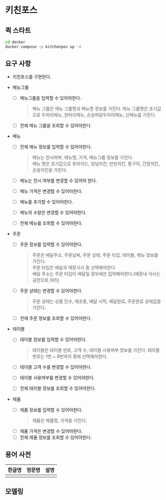# 키친포스

## 퀵 스타트

```sh
cd docker
docker compose -p kitchenpos up -d
```

## 요구 사항
- 키친포스를 구현한다.


- 메뉴그룹
  - [ ] 메뉴그룹을 입력할 수 있어야한다.
    > 메뉴 그룹은 메뉴 그룹명과 메뉴명 정보를 가진다.
    메뉴 그룹명은 초기값으로 두마리메뉴, 한마리메뉴, 순살파닭두마리메뉴, 신메뉴를 가진다.
    >
  - [ ] 전체 메뉴 그룹을 조회할 수 있어야한다.


- 메뉴
  - [ ] 전체 메뉴 정보를 입력할 수 있어야한다.
    > 메뉴는 전시여부, 메뉴명, 가격, 메뉴그룹 정보를 가진다.  
    메뉴 명은 초기값으로 후라이드, 양념치킨, 반반치킨, 통구이, 간장치킨, 순살치킨을 가진다.
    >
  - [ ] 메뉴는 전시 여부를 변경할 수 있어야 한다.
  - [ ] 메뉴 가격은 변경할 수 있어야한다.
  - [ ] 메뉴를 추가할 수 있어야한다.
  - [ ] 메뉴의 수량은 변경할 수 있어야한다.
  - [ ] 전체 메뉴를 조회할 수 있어야한다.


- 주문
  - [ ] 주문 정보를 입력할 수 있어야한다.
    > 주문은 배달주소, 주문날짜, 주문 상태, 주문 타입, 테이블, 메뉴 정보를 가진다.  
    주문 타입은 배달과 매장식사 중 선택해야한다.   
    배달 주소는 주문 타입이 배달일 경우에만 입력해야한다.(매장내 식사는 공란으로 처리)
  >
  - [ ] 주문 상태는 변경할 수 있어야한다.
    > 주문 상태는 상품 인수, 제조중, 배달 시작, 배달완료, 주문완료 상태값을 가진다.
  - [ ] 전체 주문 정보를 조회할 수 있어야한다.


- 테이블
  - [ ] 테이블 정보를 입력할 수 있어야한다.
    > 테이블은 테이블 번호, 고객 수, 테이블 사용여부 정보를 가진다.
    테이블 번호는 1번 ~ 8번까지 중에 선택해야한다.
    >
  - [ ] 테이블 고객 수를 변경할 수 있어야한다.
  - [ ] 테이블 사용여부를 변경할 수 있어야한다.
  - [ ] 전체 테이블 정보를 조회할 수 있어야한다.


- 제품
  - [ ] 제품 정보를 입력할 수 있어야한다.
    >  제품은 제품명, 가격을 가진다.
  - [ ] 제품 가격은 변경할 수 있어야한다.
  - [ ] 전체 제품 정보를 조회할 수 있어야한다.

## 용어 사전

| 한글명 | 영문명 | 설명 |
|-----|-----|----|
|     |     |    |

## 모델링

